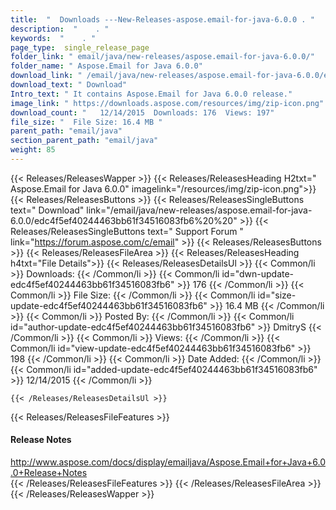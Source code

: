 ```yaml
---
title:  "  Downloads ---New-Releases-aspose.email-for-java-6.0.0 . " 
description:  "    . " 
keywords:  "    . " 
page_type:  single_release_page
folder_link: " email/java/new-releases/aspose.email-for-java-6.0.0/"
folder_name: " Aspose.Email for Java 6.0.0"
download_link: " /email/java/new-releases/aspose.email-for-java-6.0.0/edc4f5ef40244463bb61f34516083fb6"
download_text: " Download"
Intro_text: " It contains Aspose.Email for Java 6.0.0 release."
image_link: " https://downloads.aspose.com/resources/img/zip-icon.png"
download_count: "   12/14/2015  Downloads: 176  Views: 197"
file_size: "  File Size: 16.4 MB "
parent_path: "email/java"
section_parent_path: "email/java"
weight: 85 
---
```


{{< Releases/ReleasesWapper >}}
  {{< Releases/ReleasesHeading H2txt=" Aspose.Email for Java 6.0.0" imagelink="/resources/img/zip-icon.png">}}
  {{< Releases/ReleasesButtons >}}
    {{< Releases/ReleasesSingleButtons text=" Download" link="/email/java/new-releases/aspose.email-for-java-6.0.0/edc4f5ef40244463bb61f34516083fb6%20%20" >}}
    {{< Releases/ReleasesSingleButtons text=" Support Forum " link="https://forum.aspose.com/c/email" >}}
  {{< Releases/ReleasesButtons >}}
  {{< Releases/ReleasesFileArea >}}
    {{< Releases/ReleasesHeading h4txt="File Details">}}
    {{< Releases/ReleasesDetailsUl >}}
            {{< Common/li  >}} Downloads: {{< /Common/li >}} 
      {{< Common/li id="dwn-update-edc4f5ef40244463bb61f34516083fb6" >}} 176 {{< /Common/li >}} 
      {{< Common/li  >}} File Size: {{< /Common/li >}} 
      {{< Common/li id="size-update-edc4f5ef40244463bb61f34516083fb6" >}} 16.4 MB {{< /Common/li >}} 
      {{< Common/li  >}} Posted By: {{< /Common/li >}} 
      {{< Common/li id="author-update-edc4f5ef40244463bb61f34516083fb6" >}} DmitryS {{< /Common/li >}} 
      {{< Common/li  >}} Views: {{< /Common/li >}} 
      {{< Common/li id="view-update-edc4f5ef40244463bb61f34516083fb6" >}} 198 {{< /Common/li >}} 
      {{< Common/li  >}} Date Added: {{< /Common/li >}} 
      {{< Common/li id="added-update-edc4f5ef40244463bb61f34516083fb6" >}} 12/14/2015 {{< /Common/li >}} 

    {{< /Releases/ReleasesDetailsUl >}}

  {{< Releases/ReleasesFileFeatures >}}
      <h4>Release Notes</h4><div><a href="http://www.aspose.com/docs/display/emailjava/Aspose.Email+for+Java+6.0.0+Release+Notes">http://www.aspose.com/docs/display/emailjava/Aspose.Email+for+Java+6.0.0+Release+Notes</a></div>
  {{< /Releases/ReleasesFileFeatures >}}
 {{< /Releases/ReleasesFileArea >}}
{{< /Releases/ReleasesWapper >}}


